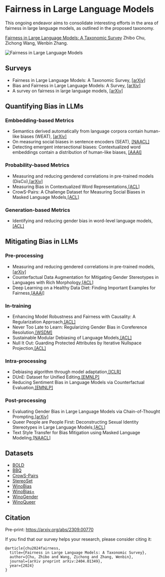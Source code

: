 # Fairness in Large Language Models

This ongoing endeavor aims to consolidate interesting efforts in the area of fairness in large language models, as outlined in the proposed taxonomy.

[Fairness in Large Language Models: A Taxonomic Survey](https://arxiv.org/abs/2404.01349) Zhibo Chu, Zichong Wang, Wenbin Zhang.

![Fairness in Large Language Models](https://github.com/super-hash/Fairness-in-Large-Language-Models/blob/main/Fairness%20in%20Large%20Language%20Models.png)
## Surveys
+ Fairness in Large Language Models: A Taxonomic Survey, [[arXiv]](https://arxiv.org/abs/2404.01349)
+ Bias and Fairness in Large Language Models: A Survey, [[arXiv]](https://arxiv.org/abs/2309.00770)
+ A survey on fairness in large language models, [[arXiv]](https://arxiv.org/abs/2308.10149)

## Quantifying Bias in LLMs
### Embbedding-based Metrics
+ Semantics derived automatically from language corpora contain human-like biases (WEAT), [[arXiv]](https://arxiv.org/abs/1608.07187)
+ On measuring social biases in sentence encoders (SEAT), [[NAACL]](https://arxiv.org/abs/1903.10561)
+ Detecting emergent intersectional biases: Contextualized word embeddings contain a distribution of human-like biases, [[AAAI]](https://dl.acm.org/doi/abs/10.1145/3461702.3462536)
### Probability-based Metrics
+ Measuring and reducing gendered correlations in pre-trained models (DisCo),[[arXiv]](https://arxiv.org/abs/2010.06032)
+ Measuring Bias in Contextualized Word Representations,[[ACL]](https://aclanthology.org/W19-3823/)
+ CrowS-Pairs: A Challenge Dataset for Measuring Social Biases in Masked Language Models,[[ACL]](https://aclanthology.org/2020.emnlp-main.154/)
### Generation-based Metrics
+ Identifying and reducing gender bias in word-level language models,[[ACL]](https://aclanthology.org/N19-3002.pdf)
## Mitigating Bias in LLMs
### Pre-processing
+ Measuring and reducing gendered correlations in pre-trained models,[[arXiv]](https://arxiv.org/abs/2010.06032)
+ Counterfactual Data Augmentation for Mitigating Gender Stereotypes in Languages with Rich Morphology,[[ACL]](https://aclanthology.org/P19-1161/)
+ Deep Learning on a Healthy Data Diet: Finding Important Examples for Fairness,[[AAAI]](https://arxiv.org/abs/2211.11109)
### In-training
+ Enhancing Model Robustness and Fairness with Causality: A Regularization Approach,[[ACL]](https://aclanthology.org/2021.cinlp-1.3/)
+ Never Too Late to Learn: Regularizing Gender Bias in Coreference Resolution,[[WSDM]](https://dl.acm.org/doi/abs/10.1145/3539597.3570473)
+ Sustainable Modular Debiasing of Language Models,[[ACL]](https://aclanthology.org/2021.findings-emnlp.411.pdf)
+ Null It Out: Guarding Protected Attributes by Iterative Nullspace Projection,[[ACL]](https://aclanthology.org/2020.acl-main.647/)
### Intra-processing
+ Debiasing algorithm through model adaptation,[[ICLR]](https://arxiv.org/abs/2310.18913)
+ DUnE: Dataset for Unified Editing,[[EMNLP]](https://arxiv.org/abs/2311.16087)
+ Reducing Sentiment Bias in Language Models via Counterfactual Evaluation,[[EMNLP]](https://aclanthology.org/2020.findings-emnlp.7.pdf)
### Post-processing
+ Evaluating Gender Bias in Large Language Models via Chain-of-Thought Prompting,[[arXiv]](https://arxiv.org/abs/2401.15585)
+ Queer People are People First: Deconstructing Sexual Identity Stereotypes in Large Language Models,[[ACL]](https://arxiv.org/abs/2307.00101)
+ Text Style Transfer for Bias Mitigation using Masked Language Modeling,[[NAACL]](https://aclanthology.org/2022.naacl-srw.21/)
## Datasets
+ [BOLD](https://github.com/amazon-science/bold)
+ [BBQ](https://github.com/nyu-mll/BBQ)
+ [CrowS-Pairs](https://github.com/nyu-mll/crows-pairs/)
+ [StereoSet](https://github.com/moinnadeem/stereoset)
+ [WinoBias](https://github.com/uclanlp/corefBias)
+ [WinoBias+](https://github.com/vnmssnhv/NeuTralRewriter)
+ [WinoGender](https://github.com/rudinger/winogender-schemas)
+ [WinoQueer](https://github.com/katyfelkner/winoqueer)

## Citation

Pre-print: https://arxiv.org/abs/2309.00770

If you find that our survey helps your research, please consider citing it:
```
@article{chu2024fairness,
  title={Fairness in Large Language Models: A Taxonomic Survey},
  author={Chu, Zhibo and Wang, Zichong and Zhang, Wenbin},
  journal={arXiv preprint arXiv:2404.01349},
  year={2024}
}
```
